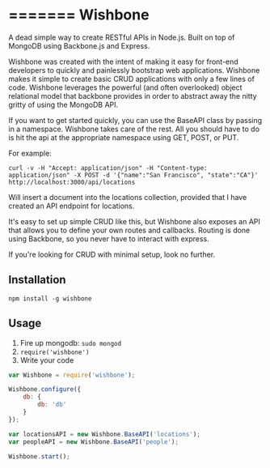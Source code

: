 =======
Wishbone
========

A dead simple way to create RESTful APIs in Node.js. Built on top of MongoDB using Backbone.js and Express.

Wishbone was created with the intent of making it easy for front-end developers to quickly and 
painlessly bootstrap web applications. Wishbone makes it simple to create basic CRUD applications with only
a few lines of code. Wishbone leverages the powerful (and often overlooked) object relational model
that backbone provides in order to abstract away the nitty gritty of using the MongoDB API.

If you want to get started quickly, you can use the BaseAPI class by passing in a namespace. Wishbone takes care
of the rest. All you should have to do is hit the api at the appropriate namespace using GET, POST, or PUT.

For example:

`curl -v -H "Accept: application/json" -H "Content-type: application/json" -X POST -d '{"name":"San Francisco", "state":"CA"}' http://localhost:3000/api/locations`

Will insert a document into the locations collection, provided that I have created an API endpoint for locations.

It's easy to set up simple CRUD like this, but Wishbone also exposes an API that allows you to define your own routes and 
callbacks. Routing is done using Backbone, so you never have to interact with express.

If you're looking for CRUD with minimal setup, look no further.

## Installation
`npm install -g wishbone`

## Usage
1. Fire up mongodb: `sudo mongod`
2. `require('wishbone')`
3. Write your code

```javascript
var Wishbone = require('wishbone');

Wishbone.configure({
    db: {
        db: 'db'
    }
});

var locationsAPI = new Wishbone.BaseAPI('locations');
var peopleAPI = new Wishbone.BaseAPI('people');

Wishbone.start();
```

